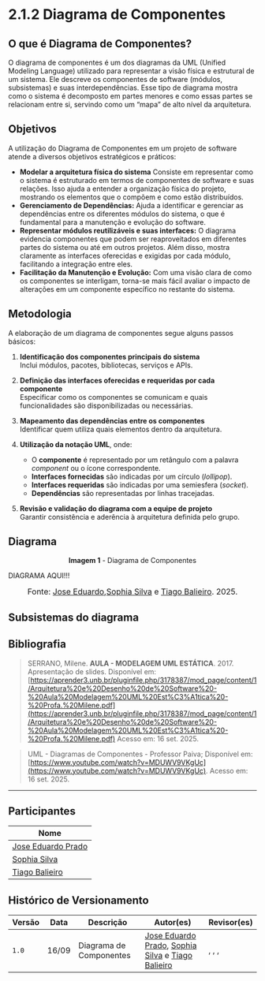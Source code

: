 # 2.1.2 Diagrama de Componentes

## O que é Diagrama de Componentes?

O diagrama de componentes é um dos diagramas da UML (Unified Modeling Language) utilizado para representar a visão física e estrutural de um sistema. Ele descreve os componentes de software (módulos, subsistemas) e suas interdependências. Esse tipo de diagrama mostra como o sistema é decomposto em partes menores e como essas partes se relacionam entre si, servindo como um “mapa” de alto nível da arquitetura.


## Objetivos

A utilização do Diagrama de Componentes em um projeto de software atende a diversos objetivos estratégicos e práticos:

* **Modelar a arquitetura física do sistema** Consiste em representar como o sistema é estruturado em termos de componentes de software e suas relações. Isso ajuda a entender a organização física do projeto, mostrando os elementos que o compõem e como estão distribuídos.
* **Gerenciamento de Dependências:** Ajuda a identificar e gerenciar as dependências entre os diferentes módulos do sistema, o que é fundamental para a manutenção e evolução do software.
* **Representar módulos reutilizáveis e suas interfaces:** O diagrama evidencia componentes que podem ser reaproveitados em diferentes partes do sistema ou até em outros projetos. Além disso, mostra claramente as interfaces oferecidas e exigidas por cada módulo, facilitando a integração entre eles.
* **Facilitação da Manutenção e Evolução:** Com uma visão clara de como os componentes se interligam, torna-se mais fácil avaliar o impacto de alterações em um componente específico no restante do sistema.

## Metodologia 

A elaboração de um diagrama de componentes segue alguns passos básicos:

1. **Identificação dos componentes principais do sistema**  
   Inclui módulos, pacotes, bibliotecas, serviços e APIs.

2. **Definição das interfaces oferecidas e requeridas por cada componente**  
   Especificar como os componentes se comunicam e quais funcionalidades são disponibilizadas ou necessárias.

3. **Mapeamento das dependências entre os componentes**  
   Identificar quem utiliza quais elementos dentro da arquitetura.

4. **Utilização da notação UML**, onde:  
   - O **componente** é representado por um retângulo com a palavra *component* ou o ícone correspondente.  
   - **Interfaces fornecidas** são indicadas por um círculo (*lollipop*).  
   - **Interfaces requeridas** são indicadas por uma semiesfera (*socket*).  
   - **Dependências** são representadas por linhas tracejadas.  

5. **Revisão e validação do diagrama com a equipe de projeto**  
   Garantir consistência e aderência à arquitetura definida pelo grupo.

## Diagrama 

<p style="text-align: center"><b>Imagem 1</b> - Diagrama de Componentes </p>

DIAGRAMA AQUI!!!

<font size="3"><p style="text-align: center">Fonte: [Jose Eduardo](https://github.com/jevprado),[Sophia Silva](https://github.com/Sophiassilva) e [Tiago Balieiro](https://github.com/TiagoBalieiro). 2025.</p></font>



## Subsistemas do diagrama





## Bibliografia


> SERRANO, Milene. **AULA  - MODELAGEM UML ESTÁTICA**. 2017. Apresentação de slides. Disponível em: [https://aprender3.unb.br/pluginfile.php/3178387/mod_page/content/1/Arquitetura%20e%20Desenho%20de%20Software%20-%20Aula%20Modelagem%20UML%20Est%C3%A1tica%20-%20Profa.%20Milene.pdf](https://aprender3.unb.br/pluginfile.php/3178387/mod_page/content/1/Arquitetura%20e%20Desenho%20de%20Software%20-%20Aula%20Modelagem%20UML%20Est%C3%A1tica%20-%20Profa.%20Milene.pdf) Acesso em: 16 set. 2025.

> UML - Diagramas de Componentes - Professor Paiva; Disponível em: [https://www.youtube.com/watch?v=MDUWV9VKgUc](https://www.youtube.com/watch?v=MDUWV9VKgUc). Acesso em: 16 set. 2025.

---

## Participantes

| Nome                      |
|---------------------------|
| [Jose Eduardo Prado](https://github.com/jevprado) |
| [Sophia Silva](https://github.com/Sophiassilva)   |
| [Tiago Balieiro](https://github.com/TiagoBalieiro) | 


## Histórico de Versionamento

| Versão | Data  | Descrição | Autor(es) | Revisor(es) |
|--------|-------|-----------|-----------|-------------|
|  `1.0` | 16/09 | Diagrama de Componentes | [Jose Eduardo Prado](https://github.com/jevprado), [Sophia Silva](https://github.com/Sophiassilva) e [Tiago Balieiro](https://github.com/TiagoBalieiro)    | [](https://github.com/), [](https://github.com/), [](https://github.com/), [](https://github.com/)   |


